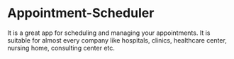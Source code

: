 # Appointment-Scheduler
It is a great app for scheduling and managing your appointments. It is suitable for almost every company like hospitals, clinics, healthcare center, nursing home, consulting center etc.

